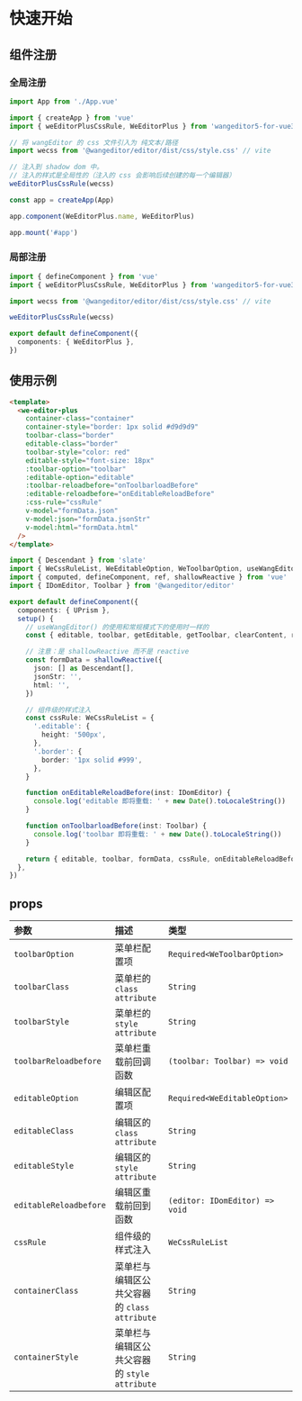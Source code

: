 # 快速开始

## 组件注册

### 全局注册

```ts
import App from './App.vue'

import { createApp } from 'vue'
import { weEditorPlusCssRule, WeEditorPlus } from 'wangeditor5-for-vue3'

// 将 wangEditor 的 css 文件引入为 纯文本/路径
import wecss from '@wangeditor/editor/dist/css/style.css' // vite

// 注入到 shadow dom 中。
// 注入的样式是全局性的（注入的 css 会影响后续创建的每一个编辑器）
weEditorPlusCssRule(wecss)

const app = createApp(App)

app.component(WeEditorPlus.name, WeEditorPlus)

app.mount('#app')
```

### 局部注册

```ts
import { defineComponent } from 'vue'
import { weEditorPlusCssRule, WeEditorPlus } from 'wangeditor5-for-vue3'

import wecss from '@wangeditor/editor/dist/css/style.css' // vite

weEditorPlusCssRule(wecss)

export default defineComponent({
  components: { WeEditorPlus },
})
```

## 使用示例

```html
<template>
  <we-editor-plus
    container-class="container"
    container-style="border: 1px solid #d9d9d9"
    toolbar-class="border"
    editable-class="border"
    toolbar-style="color: red"
    editable-style="font-size: 18px"
    :toolbar-option="toolbar"
    :editable-option="editable"
    :toolbar-reloadbefore="onToolbarloadBefore"
    :editable-reloadbefore="onEditableReloadBefore"
    :css-rule="cssRule"
    v-model="formData.json"
    v-model:json="formData.jsonStr"
    v-model:html="formData.html"
  />
</template>
```

```ts
import { Descendant } from 'slate'
import { WeCssRuleList, WeEditableOption, WeToolbarOption, useWangEditor } from 'wangeditor5-for-vue3'
import { computed, defineComponent, ref, shallowReactive } from 'vue'
import { IDomEditor, Toolbar } from '@wangeditor/editor'

export default defineComponent({
  components: { UPrism },
  setup() {
    // useWangEditor() 的使用和常规模式下的使用时一样的
    const { editable, toolbar, getEditable, getToolbar, clearContent, reloadEditor } = useWangEditor()

    // 注意：是 shallowReactive 而不是 reactive
    const formData = shallowReactive({
      json: [] as Descendant[],
      jsonStr: '',
      html: '',
    })

    // 组件级的样式注入
    const cssRule: WeCssRuleList = {
      '.editable': {
        height: '500px',
      },
      '.border': {
        border: '1px solid #999',
      },
    }

    function onEditableReloadBefore(inst: IDomEditor) {
      console.log('editable 即将重载: ' + new Date().toLocaleString())
    }

    function onToolbarloadBefore(inst: Toolbar) {
      console.log('toolbar 即将重载: ' + new Date().toLocaleString())
    }

    return { editable, toolbar, formData, cssRule, onEditableReloadBefore, onToolbarloadBefore }
  },
})
```

## props

| 参数                   | 描述                                         | 类型                           |
| :--------------------- | :------------------------------------------- | :----------------------------- |
| `toolbarOption`        | 菜单栏配置项                                 | `Required<WeToolbarOption>`    |
| `toolbarClass`         | 菜单栏的 `class attribute`                   | `String`                       |
| `toolbarStyle`         | 菜单栏的 `style attribute`                   | `String`                       |
| `toolbarReloadbefore`  | 菜单栏重载前回调函数                         | `(toolbar: Toolbar) => void`   |
| `editableOption`       | 编辑区配置项                                 | `Required<WeEditableOption>`   |
| `editableClass`        | 编辑区的 `class attribute`                   | `String`                       |
| `editableStyle`        | 编辑区的 `style attribute`                   | `String`                       |
| `editableReloadbefore` | 编辑区重载前回到函数                         | `(editor: IDomEditor) => void` |
| `cssRule`              | 组件级的样式注入                             | `WeCssRuleList`                |
| `containerClass`       | 菜单栏与编辑区公共父容器的 `class attribute` | `String`                       |
| `containerStyle`       | 菜单栏与编辑区公共父容器的 `style attribute` | `String`                       |
